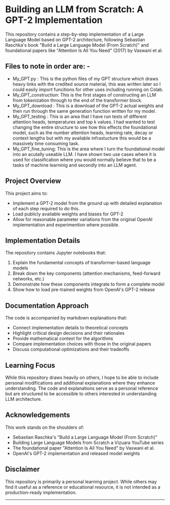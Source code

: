 # Building an LLM from Scratch: A GPT-2 Implementation

This repository contains a step-by-step implementation of a Large Language Model based on GPT-2 architecture, following Sebastian Raschka's book "Build a Large Language Model (From Scratch)" and foundational papers like "Attention Is All You Need" (2017) by Vaswani et al.

## Files to note in order are: -

- My_GPT.py : This is the python files of my GPT structure which draws heavy links with the credited source material, this was written later so I could easily import funcitions for other uses including running on Colab.
- My_GPT_construction: This is the first stages of constructing an LLM from tokenization through to the end of the transformer block.
- My_GPT_download : This is a download of the GPT-2 actual weights and then run through the same generation function written for my model.
- My_GPT_testing : This is an area that I have run tests of different attention heads, temperatures and top k values. I had wanted to test changing the entire structure to see how this effects the foundational model, such as the number attention heads, learning rate, decay or context lengths but with my available infrastucture this would be a massively time consuming task.
- My_GPT_fine_tuning: This is the area where I turn the foundational model into an acutally useable LLM. I have shown two use cases where it is used for classification where you would normally believe that to be a tasks of machine learninig and secondly into an LLM agent.

## Project Overview

This project aims to:

- Implement a GPT-2 model from the ground up with detailed explanation of each step required to do this.
- Load publicly available weights and biases for GPT-2
- Allow for reasonable parameter variations from the original OpenAI implementation and experimention where possible.

## Implementation Details

The repository contains Jupyter notebooks that:

1. Explain the fundamental concepts of transformer-based language models
2. Break down the key components (attention mechanisms, feed-forward networks, etc.)
3. Demonstrate how these components integrate to form a complete model
4. Show how to load pre-trained weights from OpenAI's GPT-2 release

## Documentation Approach

The code is accompanied by markdown explanations that:

- Connect implementation details to theoretical concepts
- Highlight critical design decisions and their rationales
- Provide mathematical context for the algorithms
- Compare implementation choices with those in the original papers
- Discuss computational optimizations and their tradeoffs

## Learning Focus

While this repository draws heavily on others, I hope to be able to include personal modifications and additional explanations where they enhance understanding. The code and explanations serve as a personal reference but are structured to be accessible to others interested in understanding LLM architecture.

## Acknowledgements

This work stands on the shoulders of:

- Sebastian Raschka's "Build a Large Language Model (From Scratch)"
- Building Large Language Models from Scratch a Vizuara YouTube series
- The foundational paper "Attention Is All You Need" by Vaswani et al.
- OpenAI's GPT-2 implementation and released model weights

## Disclaimer

This repository is primarily a personal learning project. While others may find it useful as a reference or educational resource, it is not intended as a production-ready implementation.

---
